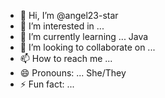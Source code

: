 - 👋 Hi, I’m @angel23-star
- 👀 I’m interested in ...
- 🌱 I’m currently learning ... Java
- 💞️ I’m looking to collaborate on ...
- 📫 How to reach me ...
- 😄 Pronouns: ... She/They
- ⚡ Fun fact: ...

<!---
angel23-star/angel23-star is a ✨ special ✨ repository because its `README.md` (this file) appears on your GitHub profile.
You can click the Preview link to take a look at your changes.
--->
